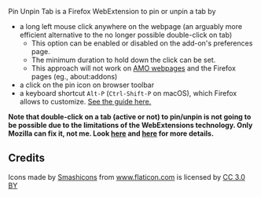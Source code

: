 Pin Unpin Tab is a Firefox WebExtension to pin or unpin a tab by

- a long left mouse click anywhere on the webpage (an arguably more efficient alternative to the no longer possible double-click on tab)
    - This option can be enabled or disabled on the add-on's preferences page.
    - The minimum duration to hold down the click can be set.
    - This approach will not work on [AMO webpages](https://addons.mozilla.org/) and the Firefox pages (eg., about:addons)
- a click on the pin icon on browser toolbar
- a keyboard shortcut `Alt-P` (`Ctrl-Shift-P` on macOS), which Firefox allows to customize. [See the guide here.](https://github.com/jayesh-bhoot/pin-unpin-tab/issues/17)

**Note that double-click on a tab (active or not) to pin/unpin is not going to be possible due to the limitations of the WebExtensions technology. Only Mozilla can fix it, not me. Look [here](https://bugzilla.mozilla.org/show_bug.cgi?id=1246706) and [here](https://bugzilla.mozilla.org/show_bug.cgi?format=default&id=1356949) for more details.**

    
## Credits

Icons made by <a href="https://www.flaticon.com/authors/smashicons" title="Smashicons">Smashicons</a> from <a href="https://www.flaticon.com/" title="Flaticon">www.flaticon.com</a> is licensed by <a href="http://creativecommons.org/licenses/by/3.0/" title="Creative Commons BY 3.0" target="_blank">CC 3.0 BY</a>
